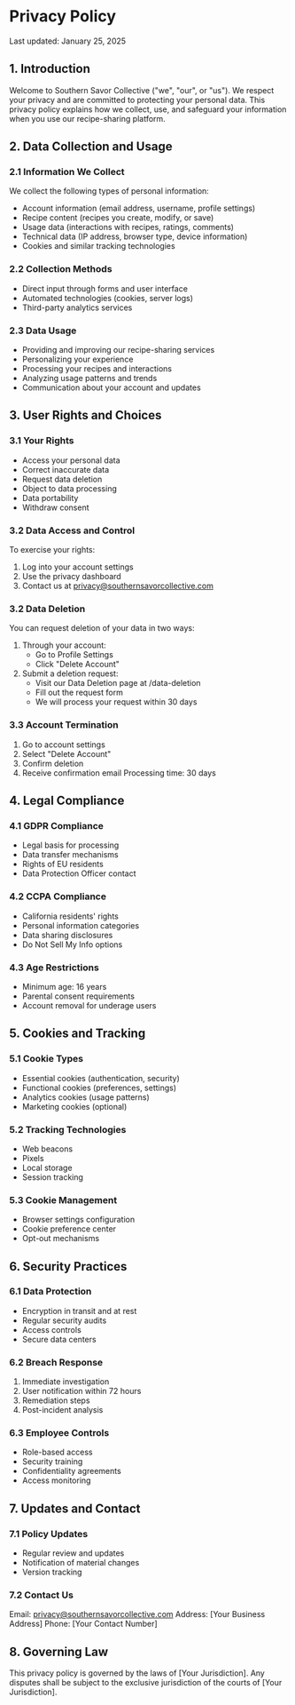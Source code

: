 # Privacy Policy

Last updated: January 25, 2025

## 1. Introduction

Welcome to Southern Savor Collective ("we", "our", or "us"). We respect your privacy and are committed to protecting your personal data. This privacy policy explains how we collect, use, and safeguard your information when you use our recipe-sharing platform.

## 2. Data Collection and Usage

### 2.1 Information We Collect

We collect the following types of personal information:
- Account information (email address, username, profile settings)
- Recipe content (recipes you create, modify, or save)
- Usage data (interactions with recipes, ratings, comments)
- Technical data (IP address, browser type, device information)
- Cookies and similar tracking technologies

### 2.2 Collection Methods
- Direct input through forms and user interface
- Automated technologies (cookies, server logs)
- Third-party analytics services

### 2.3 Data Usage
- Providing and improving our recipe-sharing services
- Personalizing your experience
- Processing your recipes and interactions
- Analyzing usage patterns and trends
- Communication about your account and updates

## 3. User Rights and Choices

### 3.1 Your Rights
- Access your personal data
- Correct inaccurate data
- Request data deletion
- Object to data processing
- Data portability
- Withdraw consent

### 3.2 Data Access and Control
To exercise your rights:
1. Log into your account settings
2. Use the privacy dashboard
3. Contact us at privacy@southernsavorcollective.com

### 3.2 Data Deletion
You can request deletion of your data in two ways:
1. Through your account:
   - Go to Profile Settings
   - Click "Delete Account"
2. Submit a deletion request:
   - Visit our Data Deletion page at /data-deletion
   - Fill out the request form
   - We will process your request within 30 days
### 3.3 Account Termination
1. Go to account settings
2. Select "Delete Account"
3. Confirm deletion
4. Receive confirmation email
Processing time: 30 days

## 4. Legal Compliance

### 4.1 GDPR Compliance
- Legal basis for processing
- Data transfer mechanisms
- Rights of EU residents
- Data Protection Officer contact

### 4.2 CCPA Compliance
- California residents' rights
- Personal information categories
- Data sharing disclosures
- Do Not Sell My Info options

### 4.3 Age Restrictions
- Minimum age: 16 years
- Parental consent requirements
- Account removal for underage users

## 5. Cookies and Tracking

### 5.1 Cookie Types
- Essential cookies (authentication, security)
- Functional cookies (preferences, settings)
- Analytics cookies (usage patterns)
- Marketing cookies (optional)

### 5.2 Tracking Technologies
- Web beacons
- Pixels
- Local storage
- Session tracking

### 5.3 Cookie Management
- Browser settings configuration
- Cookie preference center
- Opt-out mechanisms

## 6. Security Practices

### 6.1 Data Protection
- Encryption in transit and at rest
- Regular security audits
- Access controls
- Secure data centers

### 6.2 Breach Response
1. Immediate investigation
2. User notification within 72 hours
3. Remediation steps
4. Post-incident analysis

### 6.3 Employee Controls
- Role-based access
- Security training
- Confidentiality agreements
- Access monitoring

## 7. Updates and Contact

### 7.1 Policy Updates
- Regular review and updates
- Notification of material changes
- Version tracking

### 7.2 Contact Us
Email: privacy@southernsavorcollective.com
Address: [Your Business Address]
Phone: [Your Contact Number]

## 8. Governing Law

This privacy policy is governed by the laws of [Your Jurisdiction]. Any disputes shall be subject to the exclusive jurisdiction of the courts of [Your Jurisdiction].